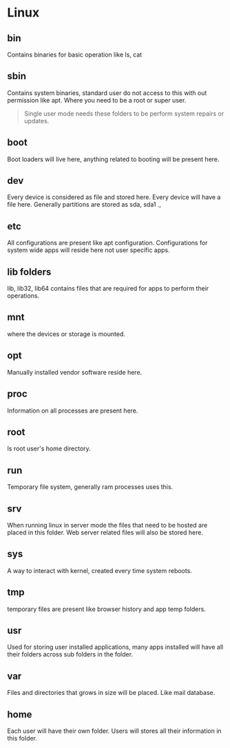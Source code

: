 # Linux
## bin
Contains binaries for basic operation like ls, cat

## sbin
Contains system binaries, standard user do not access to this with out permission
like apt. Where you need to be a root or super user.

 > Single user mode needs these folders to be perform system repairs or updates.

## boot
Boot loaders will live here, anything related to booting will be present here.

## dev
Every device is considered as file and stored here. Every device will have a file here. Generally partitions are stored as sda, sda1 .,

## etc
All configurations are present like apt configuration. Configurations for system wide apps will reside here not user specific apps.

## lib folders
lib, lib32, lib64 contains files that are required for apps to perform their operations.

## mnt
where the devices or storage is mounted.

## opt
Manually installed vendor software reside here. 

## proc
Information on all processes are present here.

## root
Is root user's home directory.

## run
Temporary file system, generally ram processes uses this.

## srv
When running linux in server mode the files that need to be hosted are placed in this folder.
Web server related files will also be stored here.

## sys
A way to interact with kernel, created every time system reboots.

## tmp
temporary files are present like browser history and app temp folders.

## usr
Used for storing user installed applications, many apps installed will have all their folders across sub folders in the folder.

## var
Files and directories that grows in size will be placed. Like mail database.

## home
Each user will have their own folder. Users will stores all their information in this folder.